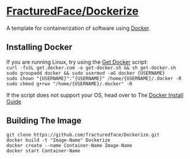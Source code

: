 # [FracturedFace/Dockerize](https://github.com/fracturedface/dockerize)
A template for containerization of software using [Docker](https://docker.com/).<br>
## Installing Docker<br>
If you are running Linux, try using the [Get Docker](https://get.docker.com/) script:<br>
`curl -fsSL get.docker.com -o get-docker.sh && sh get-docker.sh`<br>
`sudo groupadd docker && sudo usermod -aG docker {USERNAME}`<br>
`sudo chown "{USERNAME}":"{USERNAME}" /home/{USERNAME}/.docker -R`<br>
`sudo chmod g+rwx "/home/{USERNAME}/.docker" -R`

If the script does not support your OS, head over to The [Docker Install Guide](https://docs.docker.com/install/)<br>
## Building The Image
`git clone https://github.com/fracturedface/Dockerize.git`<br>
`docker build -t "Image-Name" Dockerize`<br>
`docker create --name Container-Name Image-Name`<br>
`docker start Container-Name`<br>
